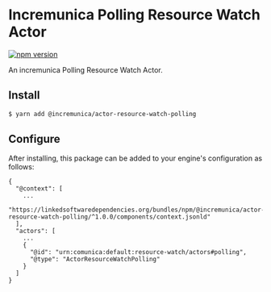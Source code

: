 # Incremunica Polling Resource Watch Actor

[![npm version](https://badge.fury.io/js/@incremunica%2Factor-resource-watch-polling.svg)](https://badge.fury.io/js/@incremunica%2Factor-resource-watch-polling)

An incremunica Polling Resource Watch Actor.

## Install

```bash
$ yarn add @incremunica/actor-resource-watch-polling
```

## Configure

After installing, this package can be added to your engine's configuration as follows:
```text
{
  "@context": [
    ...
    "https://linkedsoftwaredependencies.org/bundles/npm/@incremunica/actor-resource-watch-polling/^1.0.0/components/context.jsonld"
  ],
  "actors": [
    ...
    {
      "@id": "urn:comunica:default:resource-watch/actors#polling",
      "@type": "ActorResourceWatchPolling"
    }
  ]
}
```

